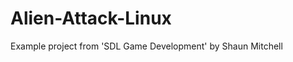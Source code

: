 Alien-Attack-Linux
==================

Example project from 'SDL Game Development' by Shaun Mitchell
